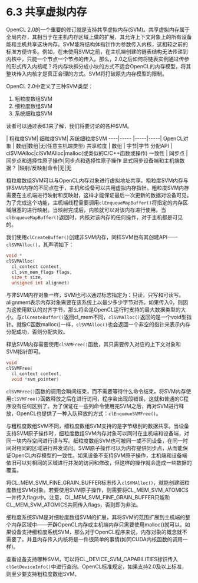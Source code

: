 # 6.3 共享虚拟内存

OpenCL 2.0的一个重要的修订就是支持共享虚拟内存(SVM)。共享虚拟内存属于全局内存，其相当于在主机内存区域上做的扩展，其允许上下文对象上的所有设备能和主机共享这块内存。SVM能将结构体指针作为参数传入内核，这相较之前的标准方便许多。例如，在未使用SVM之前，在主机端创建的链表结构无法传递到内核中，只能一个节点一个节点的传入。那么，2.0之后如何将链表实例通过传参的形式传入内核呢？将内存块拆分成小块的方式不适合OpenCL的内存模型，将其整块传入内核才是真正合理的方式。SVM将打破原先内存模型的限制。

OpenCL 2.0中定义了三种SVM类型：

1. 粗粒度数组SVM
2. 细粒度数组SVM
3. 系统细粒度SVM

读者可以通过表6.1来了解，我们将要讨论的各种SVM。

 | 粗粒度SVM| 细粒度SVM| 系统细粒度SVM
----|----- |-----|-----|
OpenCL对象 |  数组|数组|无(任意主机端类型)
共享粒度 | 数组 | 字节|字节
分配API | clSVMAlloc|clSVMAlloc|malloc(或类似的C/C++函数或操作)
一致性 | 同步点 | 同步点和选择性原子操作|同步点和选择性原子操作
显式同步设备端和主机端数据？ |映射/反映射命令|无|无

粗粒度数组SVM可以与OpenCL内存对象进行虚拟地址共享。粗粒度SVM内存与非SVM内存的不同点在于，主机和设备可以共用虚拟内存指针。粗粒度SVM内存需要在主机端进行映射和反映射，这样才能保证最后一次更新的数据对设备可见。为了完成这个功能，主机端线程需要调用`clEnqueueMapBuffer()`将指定的内存区域阻塞的进行映射。当映射完成后，内核就可以对该内存进行使用。当`clEnqueueMapBuffer()`返回时，内核对该内存的任何操作，对于主机都是可见的。

我们使用`clCreateBuffer()`创建非SVM内存，同样SVM也有其创建API——`clSVMAlloc()`，其声明如下：

```c++
void *
clSVMAlloc(
  cl_context context,
  cl_svm_mem_flags flags,
  size_t size,
  unsigned int alignmet)
```

与非SVM内存对象一样，SVM也可以通过标志指定为：只读，只写和可读写。alignment表示内存对象需要在该系统上以最少多少字节对齐。如果传入0，则因为这使用默认的对齐字节，那么将会是OpenCL运行时支持的最大数据类型的大小。与`clCreateBuffer()`返回cl_mem不同，`clSVMAlloc()`返回的是一个void型指针。就像C函数malloc()一样，`clSVMAlloc()`也会返回一个非空的指针来表示内存分配成功，否则分配失败。

释放SVM内存需要使用`clSVMFree()`函数，其只需要传入对应的上下文对象和SVM指针即可。

```c++
void
clSVMFree(
  cl_context context,
  void *svm_pointer)
```

`clSVMFree()`函数的调用会瞬间结束，而不需要等待什么命令结束。将SVM内存使用`clSVMFree()`函数释放之后在进行访问，程序会出现段错误，这就和普通的C程序没有任何区别了。为了保证在一些列命令使用完SVM之后，再对SVM进行释放，OpenCL也提供了一种入队释放的方式：`clEnqueueSVMFree()`。

与粗粒度数组SVM不同，细粒度数组SVM支持的是字节级别的数据共享。当设备支持SVM原子操作时，细粒度数组SVM内存对象可以同时在主机端和设备端，对同一块内存空间进行读与写。细粒度数组SVM也可被同一或不同设备，在同一时间对相同的区域进行并发访问。SVM原子操作可以为内存提供同步点，从而能保证OpenCL内存模型的一致性。如果设备不支持SVM原子操作，主机端和设备端依旧可以对相同的区域进行并发的访问和修改，但这样的操作就会造成一些数据的覆盖。

将CL_MEM_SVM_FINE_GRAIN_BUFFER标志传入`clSVMAlloc()`，就能创建细粒度数组SVM对象。若要使用SVM原子操作，则需要将CL_MEM_SVM_ATOMICS一并传入flags中。注意，CL_MEM_SVM_FINE_GRAIN_BUFFER只能和CL_MEM_SVM_ATOMICS共同传入flags，否则即为非法。

细粒度系统SVM是对细粒度数组SVM的扩展，其将SVM的范围扩展到主机端的整个内存区域中——开辟OpenCL内存或主机端内存只需要使用malloc()就可以。如果设备支持细粒度系统SVM，那么对于OpenCL程序来说，内存对象的概念就不需要了，并且内存传入内核将是一件很简单的事情(如同CUDA内核函数的调用一样)。

查看设备支持哪种SVM，可以将CL_DEVICE_SVM_CAPABILITIES标识传入`clGetDeviceInfo()`中进行查询。OpenCL标准规定，如果支持2.0及以上标准，则至少要支持粗粒度数组SVM。
